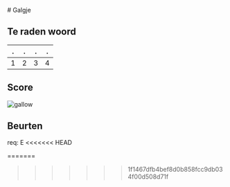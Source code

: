 \# Galgje

## Te raden woord

|.|.|.|.|
|-|-|-|-|
|1|2|3|4|

## Score
![gallow](./images/2.png)

## Beurten
req: E
<<<<<<< HEAD

=======
>>>>>>> 1f1467dfb4bef8d0b858fcc9db034f00d508d71f
